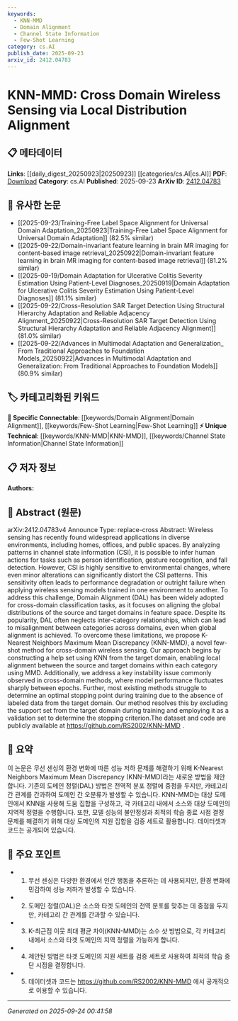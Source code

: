 ```yaml
---
keywords:
  - KNN-MMD
  - Domain Alignment
  - Channel State Information
  - Few-Shot Learning
category: cs.AI
publish_date: 2025-09-23
arxiv_id: 2412.04783
---
```


<!-- KEYWORD_LINKING_METADATA:
{
  "processed_timestamp": "2025-09-24T00:41:58.805725",
  "vocabulary_version": "1.0",
  "selected_keywords": [
    "KNN-MMD",
    "Domain Alignment",
    "Channel State Information",
    "Few-Shot Learning"
  ],
  "rejected_keywords": [],
  "similarity_scores": {
    "KNN-MMD": 0.78,
    "Domain Alignment": 0.75,
    "Channel State Information": 0.72,
    "Few-Shot Learning": 0.8
  },
  "extraction_method": "AI_prompt_based",
  "budget_applied": true,
  "candidates_json": {
    "candidates": [
      {
        "surface": "K-Nearest Neighbors Maximum Mean Discrepancy",
        "canonical": "KNN-MMD",
        "aliases": [
          "KNN-MMD",
          "K-Nearest Neighbors MMD"
        ],
        "category": "unique_technical",
        "rationale": "This is a novel method introduced in the paper, offering a unique approach to cross-domain wireless sensing.",
        "novelty_score": 0.85,
        "connectivity_score": 0.65,
        "specificity_score": 0.9,
        "link_intent_score": 0.78
      },
      {
        "surface": "Domain Alignment",
        "canonical": "Domain Alignment",
        "aliases": [
          "DAL"
        ],
        "category": "specific_connectable",
        "rationale": "Domain Alignment is a key concept in cross-domain classification, relevant for linking with other domain adaptation techniques.",
        "novelty_score": 0.45,
        "connectivity_score": 0.8,
        "specificity_score": 0.7,
        "link_intent_score": 0.75
      },
      {
        "surface": "Channel State Information",
        "canonical": "Channel State Information",
        "aliases": [
          "CSI"
        ],
        "category": "unique_technical",
        "rationale": "CSI is crucial for wireless sensing applications, providing a specific technical focus for linking with related sensing technologies.",
        "novelty_score": 0.6,
        "connectivity_score": 0.7,
        "specificity_score": 0.85,
        "link_intent_score": 0.72
      },
      {
        "surface": "Few-Shot Method",
        "canonical": "Few-Shot Learning",
        "aliases": [
          "Few-Shot",
          "Few-Shot Method"
        ],
        "category": "specific_connectable",
        "rationale": "Few-Shot Learning is a trending concept that enhances the paper's method by addressing data scarcity in cross-domain tasks.",
        "novelty_score": 0.55,
        "connectivity_score": 0.85,
        "specificity_score": 0.65,
        "link_intent_score": 0.8
      }
    ],
    "ban_list_suggestions": [
      "performance",
      "method",
      "environment"
    ]
  },
  "decisions": [
    {
      "candidate_surface": "K-Nearest Neighbors Maximum Mean Discrepancy",
      "resolved_canonical": "KNN-MMD",
      "decision": "linked",
      "scores": {
        "novelty": 0.85,
        "connectivity": 0.65,
        "specificity": 0.9,
        "link_intent": 0.78
      }
    },
    {
      "candidate_surface": "Domain Alignment",
      "resolved_canonical": "Domain Alignment",
      "decision": "linked",
      "scores": {
        "novelty": 0.45,
        "connectivity": 0.8,
        "specificity": 0.7,
        "link_intent": 0.75
      }
    },
    {
      "candidate_surface": "Channel State Information",
      "resolved_canonical": "Channel State Information",
      "decision": "linked",
      "scores": {
        "novelty": 0.6,
        "connectivity": 0.7,
        "specificity": 0.85,
        "link_intent": 0.72
      }
    },
    {
      "candidate_surface": "Few-Shot Method",
      "resolved_canonical": "Few-Shot Learning",
      "decision": "linked",
      "scores": {
        "novelty": 0.55,
        "connectivity": 0.85,
        "specificity": 0.65,
        "link_intent": 0.8
      }
    }
  ]
}
-->

# KNN-MMD: Cross Domain Wireless Sensing via Local Distribution Alignment

## 📋 메타데이터

**Links**: [[daily_digest_20250923|20250923]] [[categories/cs.AI|cs.AI]]
**PDF**: [Download](https://arxiv.org/pdf/2412.04783.pdf)
**Category**: cs.AI
**Published**: 2025-09-23
**ArXiv ID**: [2412.04783](https://arxiv.org/abs/2412.04783)

## 🔗 유사한 논문
- [[2025-09-23/Training-Free Label Space Alignment for Universal Domain Adaptation_20250923|Training-Free Label Space Alignment for Universal Domain Adaptation]] (82.5% similar)
- [[2025-09-22/Domain-invariant feature learning in brain MR imaging for content-based image retrieval_20250922|Domain-invariant feature learning in brain MR imaging for content-based image retrieval]] (81.2% similar)
- [[2025-09-19/Domain Adaptation for Ulcerative Colitis Severity Estimation Using Patient-Level Diagnoses_20250919|Domain Adaptation for Ulcerative Colitis Severity Estimation Using Patient-Level Diagnoses]] (81.1% similar)
- [[2025-09-22/Cross-Resolution SAR Target Detection Using Structural Hierarchy Adaptation and Reliable Adjacency Alignment_20250922|Cross-Resolution SAR Target Detection Using Structural Hierarchy Adaptation and Reliable Adjacency Alignment]] (81.0% similar)
- [[2025-09-22/Advances in Multimodal Adaptation and Generalization_ From Traditional Approaches to Foundation Models_20250922|Advances in Multimodal Adaptation and Generalization: From Traditional Approaches to Foundation Models]] (80.9% similar)

## 🏷️ 카테고리화된 키워드
**🔗 Specific Connectable**: [[keywords/Domain Alignment|Domain Alignment]], [[keywords/Few-Shot Learning|Few-Shot Learning]]
**⚡ Unique Technical**: [[keywords/KNN-MMD|KNN-MMD]], [[keywords/Channel State Information|Channel State Information]]

## 📋 저자 정보

**Authors:** 

## 📄 Abstract (원문)

arXiv:2412.04783v4 Announce Type: replace-cross 
Abstract: Wireless sensing has recently found widespread applications in diverse environments, including homes, offices, and public spaces. By analyzing patterns in channel state information (CSI), it is possible to infer human actions for tasks such as person identification, gesture recognition, and fall detection. However, CSI is highly sensitive to environmental changes, where even minor alterations can significantly distort the CSI patterns. This sensitivity often leads to performance degradation or outright failure when applying wireless sensing models trained in one environment to another. To address this challenge, Domain Alignment (DAL) has been widely adopted for cross-domain classification tasks, as it focuses on aligning the global distributions of the source and target domains in feature space. Despite its popularity, DAL often neglects inter-category relationships, which can lead to misalignment between categories across domains, even when global alignment is achieved. To overcome these limitations, we propose K-Nearest Neighbors Maximum Mean Discrepancy (KNN-MMD), a novel few-shot method for cross-domain wireless sensing. Our approach begins by constructing a help set using KNN from the target domain, enabling local alignment between the source and target domains within each category using MMD. Additionally, we address a key instability issue commonly observed in cross-domain methods, where model performance fluctuates sharply between epochs. Further, most existing methods struggle to determine an optimal stopping point during training due to the absence of labeled data from the target domain. Our method resolves this by excluding the support set from the target domain during training and employing it as a validation set to determine the stopping criterion.The dataset and code are publicly available at https://github.com/RS2002/KNN-MMD .

## 📝 요약

이 논문은 무선 센싱의 환경 변화에 따른 성능 저하 문제를 해결하기 위해 K-Nearest Neighbors Maximum Mean Discrepancy (KNN-MMD)라는 새로운 방법을 제안합니다. 기존의 도메인 정렬(DAL) 방법은 전역적 분포 정렬에 중점을 두지만, 카테고리 간 관계를 간과하여 도메인 간 오분류가 발생할 수 있습니다. KNN-MMD는 대상 도메인에서 KNN을 사용해 도움 집합을 구성하고, 각 카테고리 내에서 소스와 대상 도메인의 지역적 정렬을 수행합니다. 또한, 모델 성능의 불안정성과 최적의 학습 종료 시점 결정 문제를 해결하기 위해 대상 도메인의 지원 집합을 검증 세트로 활용합니다. 데이터셋과 코드는 공개되어 있습니다.

## 🎯 주요 포인트

- 1. 무선 센싱은 다양한 환경에서 인간 행동을 추론하는 데 사용되지만, 환경 변화에 민감하여 성능 저하가 발생할 수 있습니다.
- 2. 도메인 정렬(DAL)은 소스와 타겟 도메인의 전역 분포를 맞추는 데 중점을 두지만, 카테고리 간 관계를 간과할 수 있습니다.
- 3. K-최근접 이웃 최대 평균 차이(KNN-MMD)는 소수 샷 방법으로, 각 카테고리 내에서 소스와 타겟 도메인의 지역 정렬을 가능하게 합니다.
- 4. 제안된 방법은 타겟 도메인의 지원 세트를 검증 세트로 사용하여 최적의 학습 중단 시점을 결정합니다.
- 5. 데이터셋과 코드는 https://github.com/RS2002/KNN-MMD 에서 공개적으로 이용할 수 있습니다.


---

*Generated on 2025-09-24 00:41:58*